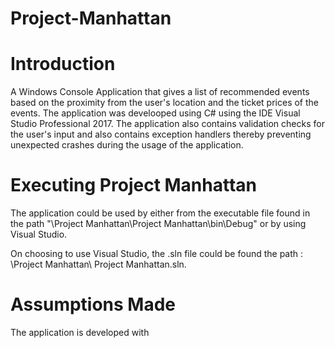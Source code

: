 # Project-Manhattan


# Introduction

A Windows Console Application that gives a list of recommended events based on the proximity from the user's location and the ticket prices of the events. The application was develooped using C# using the IDE Visual Studio Professional 2017. The application also contains validation checks for the user's input and also contains exception handlers thereby preventing unexpected crashes during the usage of the application.


# Executing Project Manhattan  
The application could be used by either from the executable file found in the path "\Project Manhattan\Project Manhattan\bin\Debug" or by using Visual Studio. 

On choosing to use Visual Studio, the .sln file could be found the path : \Project Manhattan\ Project Manhattan.sln.

# Assumptions Made
The application is developed with 
